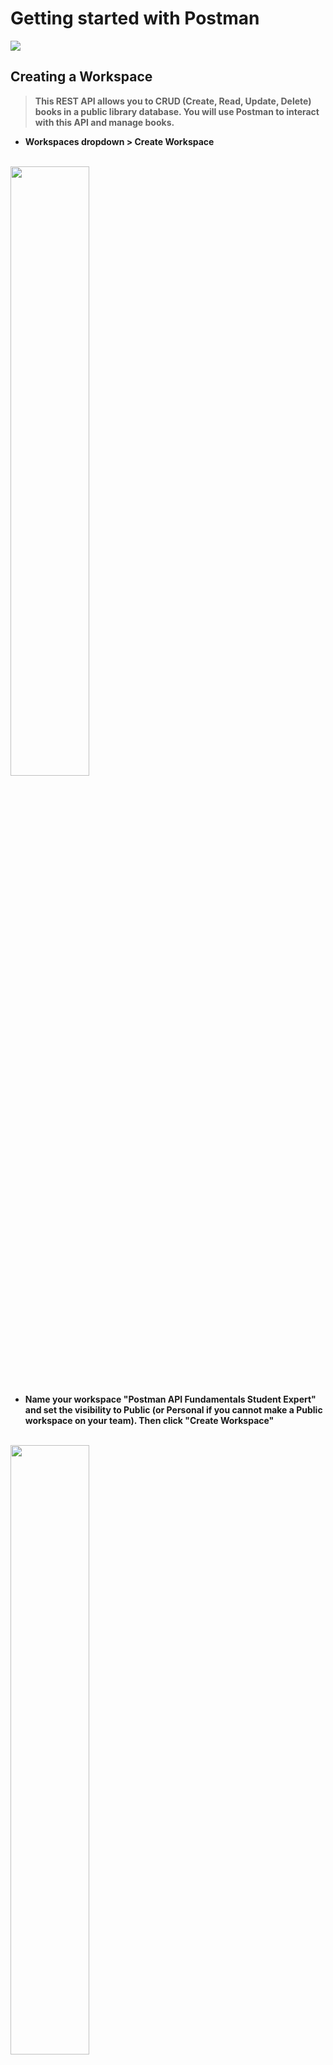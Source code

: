 <strong>
<p align="justify">

# Getting started with Postman

![](imgs/api3.png)

## Creating a Workspace

> This REST API allows you to CRUD (Create, Read, Update, Delete) books in a public library database. You will use Postman to interact with this API and manage books.

- Workspaces dropdown > Create Workspace
<br>

<img width="50%" src="./imgs/api4.png"/>

<br>

- Name your workspace "Postman API Fundamentals Student Expert" and set the visibility to Public (or Personal if you cannot make a Public workspace on your team). Then click "Create Workspace"
<br><br>

<img width="50%" src="./imgs/api5.png"/>

<br><br>

## Create a Collection

- From the left pane, either click the plus ("+") icon or Create collection.
<br><br>
<img width="50%" src="./imgs/api6.png"/>
<br>

- Name your new Collection as "Postman Library API v2".
<br><br>
<img width="50%" src="./imgs/api7.png"/>
<br>

## Make your First Request

> Keep in mind all this is a tutorial from Postman Student Program, so you can refer the main documentation as well by enrolling there for free.

> According to the API documentation, you can get all the books in the library by making a request to GET https://library-api.postmanlabs.com/books. Here, GET is the request method and the url is the request URL.

- Create a new request by either clicking Add a request inside your new Collection, or hovering on your Collection, then clicking the three dots icon and "Add request"
<br><br>
<img width="50%" src="./imgs/api8.png"/>
<br>

- Name your request "get books". Set the request method to GET, and the request URL to GET https://library-api.postmanlabs.com/books. Be sure to hit Save!
- Send your request by clicking the Send button
- If everything goes well, you will see a response from the server in the lower half of Postman. 

- It should look something like this: a JSON (JavaScript Object Notation) response body that is an array of book objects. You can scroll down to see more books.

<br><br>
<img width="100%" src="./imgs/api9.png"/>
<br>


## Request Methods

- When we make an HTTP call to a server, we specify a request method that indicates the type of operation we are about to perform. These are also called HTTP verbs.

<table>
    <tr>
        <th>Method Name</th>
        <th>Operation</th>
    </tr>
    <tr>
        <td>GET</td>
        <td>Retrieve data (Read)</td>
    </tr>
    <tr>
        <td>POST</td>
        <td>Send data (Create)</td>
    </tr>
    <tr>
        <td>PUT/PATCH</td>
        <td>
            Update data (Update)
            * PUT usually replaces an entire resource, whereas PATCH usually is for partial updates
        </td>
    </tr>
    <tr>
        <td>DELETE</td>
        <td>Delete data (Delete)</td>
    </tr>
</table>

<br>

> Since we are "getting" books and not modifying any data, it makes sense that we are making a GET request. 

## Request URL

In addition to a request method, a request must include a request URL that indicates where to make the API call. A request URL has three parts: a protocol (such as http:// or https://), host (location of the server), and path (route on the server). In REST APIs, the path often points to a reference entity, like "books".

> Paths and full URLs are also sometimes called API endpoints.

## Response Status Codes

> The "Postman Library API v2" has sent back a response status code of "200 OK". Status codes are indicators of whether a request failed or succeeded. Status codes have conventions.

<br>

<table>
    <tr>
        <th>Code Range</th>
        <th>Meaning</th>
        <th>Example</th>
    </tr>
    <tr>
        <td>2xx</td>
        <td>Success</td>
        <td>
            200 - OK <br>
            201 - Created <br>
            204 - No content (silent OK)</td>
    </tr>
    <tr>
        <td>3xx<br><br><br><br>4xx</td>
        <td>Redirection<br><br><br><br>Client Error</td>
        <td>
            301 - Moved (path changed) <br><br>
            400 - Bad request <br>
            401 - Unauthorized <br>
            403 - Not Permitted <br>
            404 - Not Found</td>
    </tr>
    <tr>
        <td>5xx</td>
        <td>Server Error</td>
        <td>
            500 - Internal server error <br>
            502 - Bad gateway <br>
            504 - Gateway timeout</td>
    </tr>
</table>

<br>

## Request Response Pattern

- Now you can understand the request response pattern, which represents how computers communicate over a network. An API is the interface that lets us know what kind of response to expect when we make certain calls to a server.

You made an HTTP GET request to https://library-api.postmanlabs.com/books and received a response from the server.

<br><br>
<img width="50%" src="./imgs/api10.png"/>
<br>


The client is the agent making a request. A client could be a browser or an application you have coded, for example. In our case Postman is the client because that's how we sent the request. 

The request is sent over a network to some server. In our case, we made a request over the public internet to a server located at the address https://library-api.postmanlabs.com. 

The server interpreted the request (GET /books) and sent the appropriate response over the network back to the Postman client: a list of books.

## Query Parameters

- Remember that the minimum ingredients you need to make a request are:

  - a request method (GET/POST/PUT/PATCH/DELETE, etc)
  - a request URL

Some APIs allow you to refine your request further with key-value pairs called query parameters.

Query parameters are added to the end of the path. They start with a question mark ?, followed by the key value pairs in the format: <key>=<value>. For example, this request might fetch all photos that have landscape orientation:

GET https://some-api.com/photos?orientation=landscape

If there are multiple query parameters, each is separated by an ampersand &. Below, two query parameters to specify the orientation and size of photos to be returned:

GET https://some-api.com/photos?orientation=landscape&size=500x400

Let's filter the library catalog to get all the fiction books. We can recycle the first request since we are hitting the same GET /books endpoint.

- In Postman inside the  Postman Library API v2 Collection you made, hover over the "get books" request, click the three dots icon that appears, then select Duplicate to create a copy of the request.

- Rename this second request from the default "get books Copy" to "get fiction books". You can hover on the collection name in the right pane and click the edit icon that appears.

![](imgs/api11.gif)

<br>

-  Using the Params tab, add a query parameter with key genre and value fiction to the "get fiction books" request. Notice how Postman syncs the request URL in real time, adding the question mark ? automatically to mark the start of query parameters!

<br>

![](imgs/api12.png)

- Save and Send your request.

### Multi Query Parameters

- In the same "get fiction books" request, in the Params tab add a second query parameter with key checkedOut and value false

![](imgs/api13.png)

- Save and Send your request.

## Path Parameters

- Another way of passing request data to an API is via path parameters. A path parameter (or "path variable") is a dynamic section of a path, and is often used for IDs and entity names such as usernames.

### Path parameter syntax

- Path parameters come immediately after a slash in the path. For example, the GitHub API allows you to search for GitHub users by providing a username in the path in place of {username} below: 

> GET https://api.github.com/users/{username}

- Making this API call with a value for {username} will fetch data about that user:

> GET https://api.github.com/users/postmanlabs

- You can have multiple path parameters in a single request, such as this endpoint for getting a user's GitHub code repository:

> GET https://api.github.com/repos/{owner}/{repoName}

- For example, to get information about the newman code repository from postmanlabs:

> GET https://api.github.com/repos/postmanlabs/newman

- Note that some API documentation uses colon syntax to represent a wildcard in the path, like /users/:username, while some use curly braces like /users/{username}. They both mean the same thing: that part of the path is dynamic!

## Get Request by ID

- Hover on your Postman Library API v2 Collection, click the three dots icon and select Add request. Name your new request "get book by id"

<br>

![](imgs/api14.png)

<br>

- Make sure the request method is set to GET, and paste in this endpoint as the request URL: https://library-api.postmanlabs.com/books/:id

> Postman automatically adds a "Path Variables" editor in the Params tab of the request for any path parameters in the request URL prefixed with a colon :

![](imgs/api15.png)

<br>

- Save and Send your request.

</strong>
</p>

